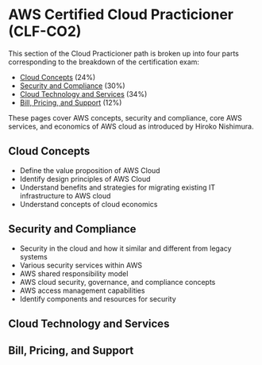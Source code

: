 # AWS Certified Cloud Practicioner (CLF-CO2)
This section of the Cloud Practicioner path is broken up into four parts corresponding to the breakdown of the certification exam:
- [Cloud Concepts](https://github.com/nicoxmcd/AWS/blob/main/Paths/CloudPracticioner/Concepts.md) (24%)
- [Security and Compliance](https://github.com/nicoxmcd/AWS/blob/main/Paths/CloudPracticioner/Security.md) (30%)
- [Cloud Technology and Services](https://github.com/nicoxmcd/AWS/blob/main/Paths/CloudPracticioner/Services.md) (34%)
- [Bill, Pricing, and Support](https://github.com/nicoxmcd/AWS/blob/main/Paths/CloudPracticioner/Support.md) (12%)

These pages cover AWS concepts, security and compliance, core AWS services, and economics of AWS cloud as introduced by Hiroko Nishimura.
## Cloud Concepts
- Define the value proposition of AWS Cloud
- Identify design principles of AWS Cloud
- Understand benefits and strategies for migrating existing IT infrastructure to AWS cloud
- Understand concepts of cloud economics

## Security and Compliance
- Security in the cloud and how it similar and different from legacy systems
- Various security services within AWS
- AWS shared responsibility model
- AWS cloud security, governance, and compliance concepts
- AWS access management capabilities
- Identify components and resources for security

## Cloud Technology and Services

## Bill, Pricing, and Support